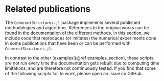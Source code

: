 # Related publications

The `CoherentStructures.jl` package implements several published methodologies
and algorithms. References to the original works can be found in the
documentation of the different methods. In this section, we include code that
reproduces (or imitates) the numerical experiments done in some publications
that have been or can be performed with `CoherentStructures.jl`.

In contrast to the other [examples](@ref examples_section), these scripts are not
run every time the documentation gets rebuilt due to computing time limitations,
and are therefore not continuously tested. If you find that some of the following
scripts fail to work, please open an issue on GitHub.
